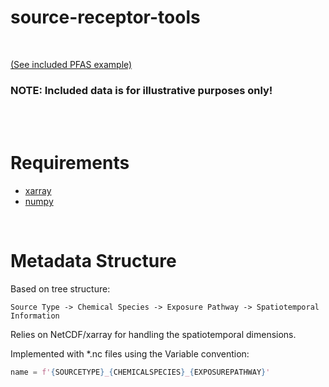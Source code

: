# source-receptor-tools

<br />

[(See included PFAS example)](pfas_example.ipynb)
### NOTE: Included data is for illustrative purposes only!
<br />
<br />

# Requirements
 - [xarray](http://xarray.pydata.org/en/stable/getting-started-guide/installing.html)
 - [numpy](https://numpy.org/install/)
 
<br />

# Metadata Structure

Based on tree structure:

`Source Type -> Chemical Species -> Exposure Pathway -> Spatiotemporal Information`

Relies on NetCDF/xarray for handling the spatiotemporal dimensions.

Implemented with \*.nc files using the Variable convention:
```python
name = f'{SOURCETYPE}_{CHEMICALSPECIES}_{EXPOSUREPATHWAY}'
```

